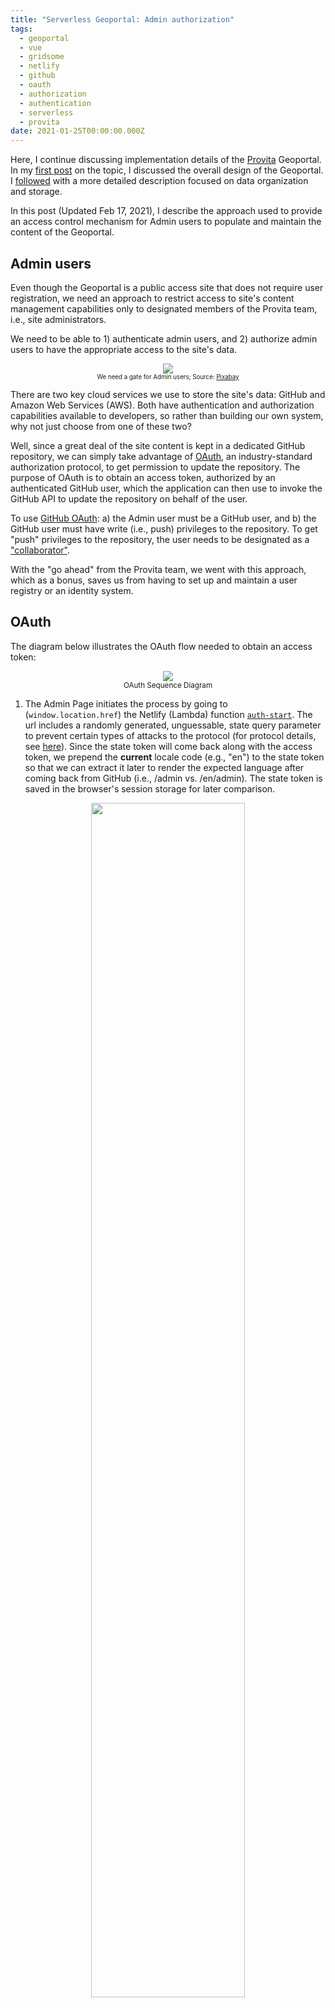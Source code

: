 ```yaml
---
title: "Serverless Geoportal: Admin authorization"
tags:
  - geoportal
  - vue
  - gridsome
  - netlify
  - github
  - oauth
  - authorization
  - authentication
  - serverless
  - provita
date: 2021-01-25T00:00:00.000Z
---
```


Here, I continue discussing implementation details of the [Provita](https://www.provita.org.ve/) Geoportal. In my [first post](https://morinricardo.com/post/2020-10-25-geoportal/) on the topic, I discussed the overall design of the Geoportal. I [followed](https://morinricardo.com/post/2021-01-10-geoportal-data/) with a more detailed description focused on data organization and storage.

In this post (Updated Feb 17, 2021), I describe the approach used to provide an access control mechanism for Admin users to populate and maintain the content of the Geoportal.

<!--more-->

## Admin users

Even though the Geoportal is a public access site that does not require user registration, we need an approach to restrict access to site's content management capabilities only to designated members of the Provita team, i.e., site administrators.

We need to be able to 1) authenticate admin users, and 2) authorize admin users to have the appropriate access to the site's data.

<p align="center">
  <img src="/images/uploads/fence.jpg"/>
  <br>
  <small><small>We need a gate for Admin users; Source: <a href="https://pixabay.com/photos/fence-barrier-private-sea-closed-829072/">Pixabay</a></small></small>
</p>

There are two key cloud services we use to store the site's data: GitHub and Amazon Web Services (AWS). Both have authentication and authorization capabilities available to developers, so rather than building our own system, why not just choose from one of these two?

Well, since a great deal of the site content is kept in a dedicated GitHub repository, we can simply take advantage of [OAuth](https://oauth.net/), an industry-standard authorization protocol, to get permission to update the repository.  The purpose of OAuth is to obtain an access token, authorized by an authenticated GitHub user, which the application can then use to invoke the GitHub API to update the repository on behalf of the user.

To use [GitHub OAuth](https://docs.github.com/en/developers/apps/authorizing-oauth-apps): a) the Admin user must be a GitHub user, and b) the GitHub user must have write (i.e., push) privileges to the repository. To get "push" privileges to the repository, the user needs to be designated as a ["collaborator"](https://docs.github.com/en/free-pro-team@latest/github/setting-up-and-managing-your-github-user-account/permission-levels-for-a-user-account-repository#collaborator-access-for-a-repository-owned-by-a-user-account).

With the "go ahead" from the Provita team, we went with this approach, which as a bonus, saves us from having to set up and maintain a user registry or an identity system.

## OAuth

The diagram below illustrates the OAuth flow needed to obtain an access token:

<p align="center">
  <img src="https://www.plantuml.com/plantuml/svg/VP2nJWCn38RtUmhhfaEYBz015J6KWG4nT_4bLh6QiwFWB3mzxech3fJUv2ZwyttEV_WoB5Qdr6MV73YZ6FH7qgp5C9taEKuiy8vdwlzctd0Q8vu4gttkPinM861A8uPB_q_4zbf7jtX62t-ZiKhVtLa0TazDB-nX0H0CVcVqqBM2Cw3jTCO7HIuK34m1RpoIc9N571mqqoDS-JxAagw5tTQcpi9s4Nju-Jt2S2xeWg1nmJkm_Mhx1qUwBdyXMIEtMUscrsqCC_6ss84arYdz0000">
  <br>
  <small>OAuth Sequence Diagram</small>
</p>

1) The Admin Page initiates the process by going to (```window.location.href```) the Netlify (Lambda) function [```auth-start```](https://github.com/Provitaonline/geoportal/blob/master/functions/auth-start.js). The url includes a randomly generated, unguessable, state query parameter to prevent certain types of attacks to the protocol (for protocol details, see [here](https://tools.ietf.org/html/rfc6749#section-10.12)). Since the state token will come back along with the access token, we prepend the **current** locale code (e.g., "en") to the state token so that we can extract it later to render the expected language after coming back from GitHub (i.e., /admin vs. /en/admin). The state token is saved in the browser's session storage for later comparison.

<p align="center">
  <img width="70%" src="/images/uploads/github-connect.png"/>
  <br>
  <small>The Admin Page initiates the process...</small>
</p>

2) As a result of ```auth-start```, the Admin Page is redirected to the GitHub authorization endpoint passing the requested [scope](https://docs.github.com/en/developers/apps/scopes-for-oauth-apps), the state token and, a redirect uri (which is the [```auth-callback```](https://github.com/Provitaonline/geoportal/blob/master/functions/auth-callback.js) Netlify (Lambda) function). If the user is not already logged in, GitHub will request the user's credentials (i.e., user authentication) to authorize the Geoportal application to get the access it needs (this is defined by the ```scope``` parameter, which in our case is ```read:user public_repo```). By the way, if the user is already logged in, the process continues unobtrusively without further user interaction.

<p align="center">
  <img src="/images/uploads/github-login.png"/>
  <br>
  <small>GitHub authenticates the user for us</small>
</p>

3) After successful authentication, GitHub will invoke ```auth-callback``` with a grant code and the state parameter used in Step 1).

4) The ```auth-callback``` function then exchanges the grant code for an access code from the GitHub token endpoint, and redirects the browser back to the Admin Page (using the appropriate language), passing the access token and the state as query parameters.

5) The Admin Page then extracts both the access and the state tokens query parameters. If the state token matches the one saved in the session storage in Step 1), we are good to go. We can now use the access token in all of our GitHub API function calls. We also use the token when invoking a number of Netlify functions used to access AWS (more on this [later](#using-the-access-token-to-restrict-access-to-aws-data)).

Fortunately, to implement the OAuth protocol, we don't have to write all the code from scratch. We can take advantage of a good library like [simple-oauth2](https://github.com/lelylan/simple-oauth2). [This article](https://github.com/netlify-labs/intercom-netlify-oauth) describes an implementation example for a different service provider using the simple-oauth2 library, but since OAuth is a standard, we can pretty much use the very same approach in our case, which is exactly what we did!

## Saving the access token

We need to keep the access token around because it is needed every time we call the GitHub API to access the data repository.

<p align="center">
  <img src="/images/uploads/ticket.jpg"/>
  <br>
  <small><small>We need to keep the token around; Source: <a href="https://pixy.org/4214778/">Pixy.org</a></small></small>
</p>

Now, keep in mind that the access token is a sensitive piece of information, very much like a userid/password. Anyone in possession of the access token can push changes to any of the public repositories the GitHub user has access to!

Our options to save the access token are:

| **Option** |**Pro** |**Con** |
|----|----|-----|
|Keep the token as part of the application state, i.e., do not save it| More secure | Navigating away from the application requires a reconnection user interaction|
|Save the token in the browser's session storage| Survives navigation away from the application (in the same tab) | Less secure |
|Save the token in the browser's local storage| Survives forever, even after browser shutdown | Least secure|

As usual, there is always a compromise between security and convenience. In our case, we opted for the middle ground: save the token in the browser's session storage, which is erased when the associated browser tab is closed. So an Admin user navigating out to another site and coming back to the Admin Page will not require a reconnection.

## "Wiring" the Github OAuth application

A key part of the configuration needed to enable GiHub to dole out authorization tokens is to register an OAuth application with GitHub. This can be accomplished in the GitHub application owner ```Account settings -> Developer settings -> OAuth apps```.

We have registered two applications for the Geoportal: one for production and one for testing.

<p align="center">
  <img src="/images/uploads/github-oauth-apps.png"/>
  <br>
  <small>One application for production and one for testing</small>
</p>

### Production application GitHub OAuth configuration

Here is what the configuration looks like for the production application:

<p align="center">
  <img style="border: 1px solid #555;" src="/images/uploads/github-oauth-app.png"/>
  <br>
  <small>One application for production and one for testing</small>
</p>

The key fields are:

| **Field** |**Description** |
|----|----|
|Client Id/Client Secret|These values are required by the OAuth protocol to obtain authorization tokens|
|Homepage URL|The url of the Web application wishing to get authorization tokens|
|Authorization callback URL|The url of the callback function (```auth-callback```)|

### Using Netlify environment variable to pass secrets

Finally, in order to avoid storing secrets anywhere in the application code and/or configuration files, we use [Netlify environment variables](https://docs.netlify.com/configure-builds/environment-variables/):

<p align="center">
  <img src="/images/uploads/netlify-env.png"/>
  <br>
  <small>Netlify environment variables are used to keep and pass secrets</small>
</p>

These variables are available to Netlify functions such as ```auth-start``` and ```auth-callback```.

## Using the access token to restrict access to AWS data

Ok, now with a GitHub access token we can access the GitHub-hosted data directly from the browser. But we still need to provide access control to items that need to be stored in AWS. How can we take advantage of the authorization provided by GitHub to control access to AWS resources?

The approach is simply to wrap every AWS update function (e.g., [delete files](https://github.com/Provitaonline/geoportal/blob/master/functions/delete-files.js), [save user survey](https://github.com/Provitaonline/geoportal/blob/master/functions/send-survey.js)) in a Netlify (Lambda) function, pass the GitHub token to the function invocation, and before performing the requested action, check if the user's access token belongs to a collaborator on the data repository. Then, to access AWS resources, the Netlify (Lambda) function uses a single AWS user's (geoportalp) access key / secret pair configured via Netlify environment variables. Cool!

## Wrapping up

* We use OAuth to get user authorization to update repository data using the GitHub API

* We delegate user authentication to GitHub

* A Geoportal Admin user must be a GitHub user defined as a collaborator on the data repository

* We extend the use of the GitHub access token to control access to AWS resources using Netlify (Lambda) functions.

---

In upcoming posts I will continue describing additional implementation details of Geoportal.

¡Hasta la vista!
